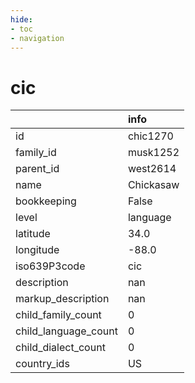 ```yaml
---
hide:
- toc
- navigation
---
```

# cic
|                      | info      |
|:---------------------|:----------|
| id                   | chic1270  |
| family_id            | musk1252  |
| parent_id            | west2614  |
| name                 | Chickasaw |
| bookkeeping          | False     |
| level                | language  |
| latitude             | 34.0      |
| longitude            | -88.0     |
| iso639P3code         | cic       |
| description          | nan       |
| markup_description   | nan       |
| child_family_count   | 0         |
| child_language_count | 0         |
| child_dialect_count  | 0         |
| country_ids          | US        |